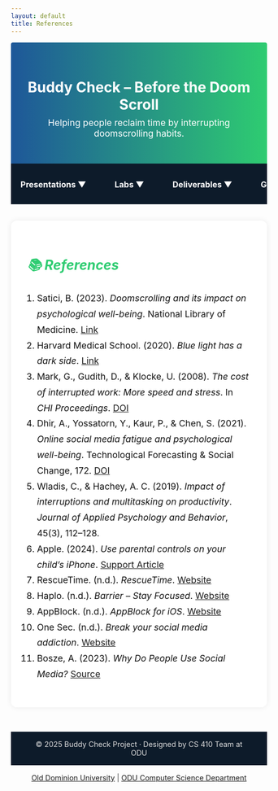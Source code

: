 ```yaml
---
layout: default
title: References
---
```


<!-- HEADER SECTION -->
<div style="background: linear-gradient(to right, #1e5799, #2ecc71); padding: 2rem 1rem; text-align: center; border-radius: 4px 4px 0 0;">
  <h1 style="color: white; margin-bottom: 0.5rem;">Buddy Check – Before the Doom Scroll</h1>
  <p style="font-size: 1.1rem; color: white; margin-top: 0;">Helping people reclaim time by interrupting doomscrolling habits.</p>
</div>

<style>
.navbar {
  display: flex;
  align-items: center;
  justify-content: center;
  flex-wrap: nowrap;              
  gap: 1.5rem;                    
  background-color: #0d1b2a;
  padding: 1rem 2rem;
  overflow-x: auto;               
  white-space: nowrap;
}

.navbar a, .dropdown > span {
  color: #ffffff;
  text-decoration: none;
  padding: 0.6rem 1rem;
  border-radius: 5px;
  font-weight: bold;
  font-size: 1rem;
}

.navbar a:hover, .dropdown:hover > span {
  background-color: #1e5799;
}

.dropdown {
  position: relative;
  display: inline-block;
}

.dropdown-content {
  display: none;
  position: absolute;
  background-color: white;
  min-width: 200px;
  box-shadow: 0 4px 6px rgba(0,0,0,0.15);
  z-index: 10;
  border-radius: 5px;
}

.dropdown-content a {
  color: black;
  padding: 10px 14px;
  display: block;
  text-decoration: none;
}

.dropdown:hover .dropdown-content {
  display: block;
}
</style>

<div class="navbar">
  <a href="index.html">Home</a>
  <a href="team.html">Team</a>
  <div class="dropdown">
    <span>Presentations ▼</span>
    <div class="dropdown-content">
      <a href="feasibility-draft-1.html">Feasibility Draft 1</a>
      <a href="feasibility-draft-2.html">Feasibility Draft 2</a>
      <a href="feasibility-draft-3.html">Feasibility Draft 3</a>
    </div>
  </div>

  <div class="dropdown">
    <span>Labs ▼</span>
    <div class="dropdown-content">
      <a href="labs.html">Lab 1 Outline</a>
    </div>
  </div>

  <div class="dropdown">
    <span>Deliverables ▼</span>
    <div class="dropdown-content">
      <a href="deliverables-overview.html">Overview</a>
      <a href="deliverables-process-flow.html">Process Flow</a>
      <a href="deliverables-mfcd.html">MFCD</a>
      <a href="deliverables-risk-matrix.html">Risk Matrix</a>
      <a href="deliverables-competition.html">Competition</a>
    </div>
  </div>

  <a href="glossary.html">Glossary</a>
  <a href="references.html">References</a>
</div>

<!-- REFERENCES SECTION -->
<div style="padding: 2rem; max-width: 800px; margin: auto; font-size: 1.1rem; color: #111; background: rgba(255,255,255,0.95); border-radius: 12px; margin-top: 2rem; box-shadow: 0 0 12px rgba(0,0,0,0.08);">
  <h2 style="color: #2ecc71; margin-bottom: 1.5rem;"><i>📚 References</i></h2>

  <ol style="line-height: 1.75; padding-left: 1.2rem;">
    <li>Satici, B. (2023). <em>Doomscrolling and its impact on psychological well-being</em>. National Library of Medicine. <a href="https://www.ncbi.nlm.nih.gov/pmc/articles/PMC9580444/" target="_blank">Link</a></li>
    <li>Harvard Medical School. (2020). <em>Blue light has a dark side</em>. <a href="https://www.health.harvard.edu/staying-healthy/blue-light-has-a-dark-side" target="_blank">Link</a></li>
    <li>Mark, G., Gudith, D., & Klocke, U. (2008). <em>The cost of interrupted work: More speed and stress</em>. In <em>CHI Proceedings</em>. <a href="https://doi.org/10.1145/1357054.1357072" target="_blank">DOI</a></li>
    <li>Dhir, A., Yossatorn, Y., Kaur, P., & Chen, S. (2021). <em>Online social media fatigue and psychological well-being</em>. Technological Forecasting & Social Change, 172. <a href="https://doi.org/10.1016/j.techfore.2021.121019" target="_blank">DOI</a></li>
    <li>Wladis, C., & Hachey, A. C. (2019). <em>Impact of interruptions and multitasking on productivity</em>. <em>Journal of Applied Psychology and Behavior</em>, 45(3), 112–128.</li>
    <li>Apple. (2024). <em>Use parental controls on your child’s iPhone</em>. <a href="https://support.apple.com/en-us/108806" target="_blank">Support Article</a></li>
    <li>RescueTime. (n.d.). <em>RescueTime</em>. <a href="https://www.rescuetime.com" target="_blank">Website</a></li>
    <li>Haplo. (n.d.). <em>Barrier – Stay Focused</em>. <a href="https://haploapp.com/barrier" target="_blank">Website</a></li>
    <li>AppBlock. (n.d.). <em>AppBlock for iOS</em>. <a href="https://appblock.app/ios/" target="_blank">Website</a></li>
    <li>One Sec. (n.d.). <em>Break your social media addiction</em>. <a href="https://one-sec.app/" target="_blank">Website</a></li>
    <li>Bosze, A. (2023). <em>Why Do People Use Social Media?</em> <a href="https://www.doofinder.com/en/statistics/why-do-people-use-social-media" target="_blank">Source</a></li>
  </ol>
</div>

<!-- FOOTER -->
<div style="background-color: #0d1b2a; color: #e0e0e0; padding: 1rem 2rem; text-align: center; font-size: 0.9rem; margin-top: 3rem;">
  © 2025 Buddy Check Project · Designed by CS 410 Team at ODU
</div>

<footer style="text-align: center; font-size: 0.9rem; padding: 1rem 0; color: #444;">
  <a href="https://www.odu.edu/" target="_blank">Old Dominion University</a> |
  <a href="https://www.odu.edu/computer-science" target="_blank">ODU Computer Science Department</a>
</footer>
